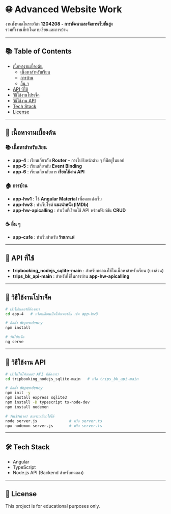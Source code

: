 # 🌐 Advanced Website Work
งานทั้งหมดในรายวิชา **1204208 - การพัฒนาและจัดการเว็บขั้นสูง**  
รวมทั้งงานที่ทำในคาบเรียนและการบ้าน

---

## 📚 Table of Contents
- [เนื้อหางานเบื้องต้น](#-เนื้อหางานเบื้องต้น)
  - [เนื้อหาสำหรับเรียน](#-เนื้อหาสำหรับเรียน)
  - [การบ้าน](#-การบ้าน)
  - [อื่น ๆ](#-อื่น-ๆ)
- [API ที่ใช้](#-api-ที่ใช้)
- [วิธีใช้งานโปรเจ็ค](#-วิธีใช้งานโปรเจ็ค)
- [วิธีใช้งาน API](#-วิธีใช้งาน-api)
- [Tech Stack](#-tech-stack)
- [License](#-license)

---

## 📘 เนื้อหางานเบื้องต้น

### 📚 เนื้อหาสำหรับเรียน
- **app-4** : เรียนเกี่ยวกับ **Router** – การไปยังหน้าต่าง ๆ ที่มีอยู่ในแอป  
- **app-5** : เรียนเกี่ยวกับ **Event Binding**  
- **app-6** : เรียนเกี่ยวกับการ **เรียกใช้งาน API**  

### 🏠 การบ้าน
- **app-hw1** : ใช้ **Angular Material** เพื่อตกแต่งเว็บ  
- **app-hw3** : ทำเว็บไซต์ **แนะนำหนัง (IMDb)**  
- **app-hw-apicalling** : ทำเว็บที่เรียกใช้ API พร้อมฟังก์ชัน **CRUD**  

### ☕ อื่น ๆ
- **app-cafe** : ทำเว็บสำหรับ **ร้านกาแฟ**

---

## 🔗 API ที่ใช้
- **tripbooking_nodejs_sqlite-main** : สำหรับทดลองใช้ในเนื้อหาสำหรับเรียน (บางส่วน)  
- **trips_bk_api-main** : สำหรับใช้ในการบ้าน **app-hw-apicalling**  

---

## 🚀 วิธีใช้งานโปรเจ็ค
```bash
# เข้าโฟลเดอร์ที่ต้องการ
cd app-4   # หรือเปลี่ยนเป็นโฟลเดอร์อื่น เช่น app-hw3

# ติดตั้ง dependency
npm install

# รันโปรเจ็ค
ng serve
`````

---

## 🔌 วิธีใช้งาน API

```bash
# เข้าไปในโฟลเดอร์ API ที่ต้องการ
cd tripbooking_nodejs_sqlite-main   # หรือ trips_bk_api-main

# ติดตั้ง dependency
npm init -y
npm install express sqlite3
npm install -D typescript ts-node-dev
npm install nodemon

# รันเซิร์ฟเวอร์ สามารถเลือกใช้ได้
node server.js              # หรือ server.ts
npx nodemon server.js       # หรือ server.ts
`````

---

## 🛠 Tech Stack
- Angular
- TypeScript
- Node.js API (Backend สำหรับทดลอง)

---

## 📄 License
This project is for educational purposes only.

